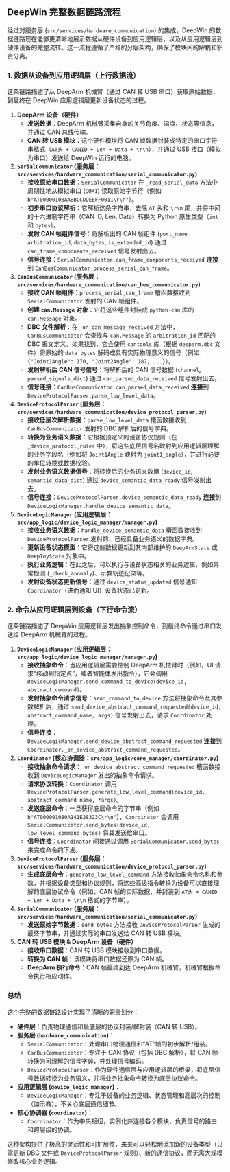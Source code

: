## DeepWin 完整数据链路流程

经过对服务层 (`src/services/hardware_communication`) 的集成，DeepWin 的数据链路现在能够更清晰地展示数据从硬件设备到应用逻辑层，以及从应用逻辑层到硬件设备的完整流转。这一流程遵循了严格的分层架构，确保了模块间的解耦和职责分离。

### 1. 数据从设备到应用逻辑层（上行数据流）

这条链路描述了从 DeepArm 机械臂（通过 CAN 转 USB 串口）获取原始数据，到最终在 DeepWin 应用逻辑层更新设备状态的过程。

1. **DeepArm 设备（硬件）**
   - **发送数据**：DeepArm 机械臂采集自身的关节角度、温度、状态等信息，并通过 CAN 总线传输。
   - **CAN 转 USB 模块**：这个硬件模块将 CAN 帧数据封装成特定的串口字符串格式（`AT头 + CANID + Len + Data + \r\n`），并通过 USB 接口（模拟为串口）发送给 DeepWin 运行的电脑。
2. **`SerialCommunicator` (服务层：`src/services/hardware_communication/serial_communicator.py`)**
   - **接收原始串口数据**：`SerialCommunicator` 在 `_read_serial_data` 方法中周期性地从模拟串口 (`COM1`) 读取原始字节行（例如 `b"AT00000108AABBCCDDEEFF0011\r\n"`）。
   - **初步串口协议解析**：它解析这条字符串，去除 `AT` 头和 `\r\n` 尾，并将中间的十六进制字符串（CAN ID, Len, Data）转换为 Python 原生类型（`int` 和 `bytes`）。
   - **发射 CAN 帧组件信号**：将解析出的 CAN 帧组件 (`port_name`, `arbitration_id`, `data_bytes`, `is_extended_id`) 通过 `can_frame_components_received` 信号发射出去。
   - **信号连接**：`SerialCommunicator.can_frame_components_received` **连接**到 `CanBusCommunicator.process_serial_can_frame`。
3. **`CanBusCommunicator` (服务层：`src/services/hardware_communication/can_bus_communicator.py`)**
   - **接收 CAN 帧组件**：`process_serial_can_frame` 槽函数接收到 `SerialCommunicator` 发射的 CAN 帧组件。
   - **创建 `can.Message` 对象**：它将这些组件封装成 `python-can` 库的 `can.Message` 对象。
   - **DBC 文件解析**：在 `_on_can_message_received` 方法中，`CanBusCommunicator` 会查找与 `can.Message` 的 `arbitration_id` 匹配的 DBC 报文定义。如果找到，它会使用 `cantools` 库（根据 `deeparm.dbc` 文件）将原始的 `data_bytes` 解码成具有实际物理意义的信号（例如 `{"Joint1Angle": 170, "Joint2Angle": 187, ...}`）。
   - **发射解析后 CAN 信号信号**：将解析后的 CAN 信号数据 (`channel`, `parsed_signals_dict`) 通过 `can_parsed_data_received` 信号发射出去。
   - **信号连接**：`CanBusCommunicator.can_parsed_data_received` **连接**到 `DeviceProtocolParser.parse_low_level_data`。
4. **`DeviceProtocolParser` (服务层：`src/services/hardware_communication/device_protocol_parser.py`)**
   - **接收低层次解析数据**：`parse_low_level_data` 槽函数接收到 `CanBusCommunicator` 发射的 DBC 解析后的信号字典。
   - **转换为业务语义数据**：它根据预定义的设备协议规则（在 `_device_protocol_rules` 中），将这些底层信号名映射到应用逻辑层理解的业务字段名（例如将 `Joint1Angle` 映射为 `joint1_angle`），并进行必要的单位转换或数据校验。
   - **发射业务语义数据信号**：将转换后的业务语义数据 (`device_id`, `semantic_data_dict`) 通过 `device_semantic_data_ready` 信号发射出去。
   - **信号连接**：`DeviceProtocolParser.device_semantic_data_ready` **连接**到 `DeviceLogicManager.handle_device_semantic_data`。
5. **`DeviceLogicManager` (应用逻辑层：`src/app_logic/device_logic_manager/manager.py`)**
   - **接收业务语义数据**：`handle_device_semantic_data` 槽函数接收到 `DeviceProtocolParser` 发射的、已经具备业务语义的数据字典。
   - **更新设备状态模型**：它将这些数据更新到其内部维护的 `DeepArmState` 或 `DeepToyState` 对象中。
   - **执行业务逻辑**：在此之后，可以执行与设备状态相关的业务逻辑，例如异常检测 (`_check_anomaly`)、示教轨迹记录等。
   - **发射设备状态更新信号**：通过 `device_status_updated` 信号通知 `Coordinator`（进而通知 UI）设备状态已更新。

### 2. 命令从应用逻辑层到设备（下行命令流）

这条链路描述了 DeepWin 应用逻辑层发出抽象控制命令，到最终命令通过串口发送给 DeepArm 机械臂的过程。

1. **`DeviceLogicManager` (应用逻辑层：`src/app_logic/device_logic_manager/manager.py`)**
   - **接收抽象命令**：当应用逻辑层需要控制 DeepArm 机械臂时（例如，UI 请求“移动到指定点”，或者智能体发出指令），它会调用 `DeviceLogicManager.send_command_to_device(device_id, abstract_command)`。
   - **发射抽象命令请求信号**：`send_command_to_device` 方法将抽象命令及其参数解析后，通过 `send_device_abstract_command_requested(device_id, abstract_command_name, args)` 信号发射出去，请求 `Coordinator` 处理。
   - **信号连接**：`DeviceLogicManager.send_device_abstract_command_requested` **连接**到 `Coordinator._on_device_abstract_command_requested`。
2. **`Coordinator` (核心协调器：`src/app_logic/core_manager/coordinator.py`)**
   - **接收抽象命令请求**：`_on_device_abstract_command_requested` 槽函数接收到 `DeviceLogicManager` 发出的抽象命令请求。
   - **请求协议转换**：`Coordinator` 调用 `DeviceProtocolParser.generate_low_level_command(device_id, abstract_command_name, *args)`。
   - **发送底层命令**：一旦获得底层命令的字节串（例如 `b"AT000001080A141E28323C\r\n"`），`Coordinator` 会调用 `SerialCommunicator.send_bytes(device_id, low_level_command_bytes)` 将其发送给串口。
   - **信号连接**：`Coordinator` 间接通过调用 `SerialCommunicator.send_bytes` 来完成命令的下发。
3. **`DeviceProtocolParser` (服务层：`src/services/hardware_communication/device_protocol_parser.py`)**
   - **生成底层命令**：`generate_low_level_command` 方法接收抽象命令名称和参数，并根据设备类型和协议规则，将这些高级指令转换为设备可以直接理解的底层协议命令（例如，CAN 帧的实际数据，并封装到 `AT头 + CANID + Len + Data + \r\n` 格式的字节串）。
4. **`SerialCommunicator` (服务层：`src/services/hardware_communication/serial_communicator.py`)**
   - **发送原始字节数据**：`send_bytes` 方法接收 `DeviceProtocolParser` 生成的最终字节串，并通过实际的串口发送给 CAN 转 USB 模块。
5. **CAN 转 USB 模块 & DeepArm 设备（硬件）**
   - **接收串口数据**：CAN 转 USB 模块接收到串口数据。
   - **转换为 CAN 帧**：该模块将串口数据还原为 CAN 帧。
   - **DeepArm 执行命令**：CAN 帧最终到达 DeepArm 机械臂，机械臂根据命令执行相应动作。

### 总结

这个完整的数据链路设计实现了清晰的职责划分：

- **硬件层**：负责物理通信和最底层的协议封装/解封装（CAN 转 USB）。
- **服务层 (`hardware_communication`)**：
  - `SerialCommunicator`：处理串口物理通信和“AT”帧的初步解析/组装。
  - `CanBusCommunicator`：专注于 CAN 协议（包括 DBC 解析），将 CAN 帧转换为可理解的信号字典，并处理信号编码。
  - `DeviceProtocolParser`：作为硬件通信层与应用逻辑层的桥梁，将底层信号数据转换为业务语义，并将业务抽象命令转换为底层协议命令。
- **应用逻辑层 (`device_logic_manager`)**：
  - `DeviceLogicManager`：专注于设备的业务逻辑、状态管理和高层次的控制（如示教），不关心底层通信细节。
- **核心协调器 (`coordinator`)**：
  - `Coordinator`：作为中央枢纽，实例化并连接各个模块，负责信号的路由和跨层级的协调。

这种架构提供了极高的灵活性和可扩展性，未来可以轻松地添加新的设备类型（只需更新 DBC 文件或 `DeviceProtocolParser` 规则）、新的通信协议，而无需大规模修改核心业务逻辑。
